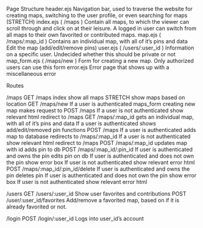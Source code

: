 Page Structure
header.ejs
Navigation bar, used to traverse the website for creating maps, switching to the user profile, or even searching for maps (STRETCH)
index.ejs  ( /maps )
Contain all maps, to which the viewer can scroll through and click on at their leisure. A logged in user can switch from all maps to their own favorited or contributed maps.
map.ejs ( /maps/:map_id )
Contains an individual map, with all of it’s pins and data
Edit the map (add/edit/remove pins)
user.ejs ( /users/:user_id )
Information on a specific user. Undecided whether this should be private or not
map_form.ejs ( /maps/new )
Form for creating a new map. Only authorized users can use this form
error.ejs 
Error page that shows up with a miscellaneous error

Routes

/maps
GET /maps
index
show all maps
STRETCH
show maps based on location
GET /maps/new
If a user is authenticated
maps_form
creating new map
makes request to POST /maps
If a user is not authenticated
show relevant html
redirect to /maps
GET /maps/:map_id
gets an individual map, with all of it’s pins and data
If a user is authenticated
shows add/edit/removed pin functions
POST /maps
If a user is authenticated
adds map to database
redirects to /maps/:map_id
If a user is not authenticated
show relevant html
redirect to /maps
POST /maps/:map_id
updates map with id
adds pin to db
POST /maps/:map_id/:pin_id
If user is authenticated and owns the pin
edits pin on db
If user is authenticated and does not own the pin
show error box
If user is not authenticated
show relevant error html
POST /maps/:map_id/:pin_id/delete
If user is authenticated and owns the pin
deletes pin
If user is authenticated and does not own the pin
show error box
If user is not authenticated
show relevant error html

/users
GET /users/:user_id
Show user favorites and contributions
POST /user/:user_id/favorites
Add/remove a favorited map, based on if it is already favorited or not.

/login
POST /login/:user_id
Logs into user_id’s account
